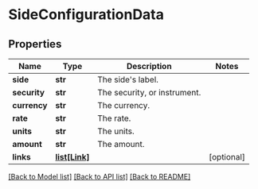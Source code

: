 # SideConfigurationData

## Properties
Name | Type | Description | Notes
------------ | ------------- | ------------- | -------------
**side** | **str** | The side&#39;s label. | 
**security** | **str** | The security, or instrument. | 
**currency** | **str** | The currency. | 
**rate** | **str** | The rate. | 
**units** | **str** | The units. | 
**amount** | **str** | The amount. | 
**links** | [**list[Link]**](Link.md) |  | [optional] 

[[Back to Model list]](../README.md#documentation-for-models) [[Back to API list]](../README.md#documentation-for-api-endpoints) [[Back to README]](../README.md)


